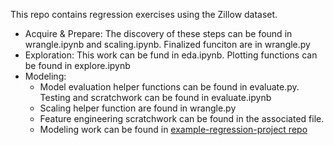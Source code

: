 This repo contains regression exercises using the Zillow dataset.

- Acquire & Prepare: The discovery of these steps can be found in wrangle.ipynb and scaling.ipynb.  Finalized funciton are in wrangle.py
- Exploration: This work can be fund in eda.ipynb.  Plotting functions can be found in explore.ipynb
- Modeling:
  - Model evaluation helper functions can be found in evaluate.py.  Testing and scratchwork can be found in evaluate.ipynb
  - Scaling helper function are found in wrangle.py
  - Feature engineering scratchwork can be found in the associated file.
  - Modeling work can be found in [example-regression-project repo](https://github.com/Cayt-Schlichting/example-regression-project/blob/main/modeling.ipynb)



